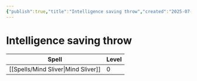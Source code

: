 ```yaml
---
{"publish":true,"title":"Intelligence saving throw","created":"2025-07-21","modified":"2025-07-23T16:21:28.196+02:00","published":"2025-07-21","cssclasses":""}
---
```


# Intelligence saving throw
| Spell                                          | Level |
| ---------------------------------------------- | ----- |
| [[Spells/Mind Sliver\|Mind Sliver]] | 0     |


